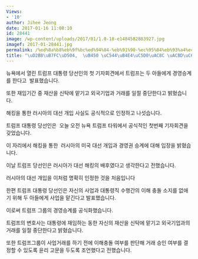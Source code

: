 ```yaml
---
Views:
- '10'
author: Jihee Jeong
date: 2017-01-16 11:08:10
id: 28441
image: /wp-content/uploads/2017/01/1.0-18-e1484582883927.jpg
imagef: 2017-01-28441.jpg
permalink: /%ed%8a%b8%eb%9f%bc%ed%94%84-%eb%91%90-%ec%95%84%eb%93%a4%ec%97%90%ea%b2%8c-%ea%b2%bd%ec%98%81%ec%8a%b9%ea%b3%84/
title: "\uD2B8\uB7FC\uD504,  \uB450 \uC544\uB4E4\uC5D0\uAC8C \uACBD\uC601\uC2B9\uACC4"
---
```


뉴욕에서 열린 트럼프 대통령 당선인의 첫 기자회견에서 트럼프는 두 아들에게 경영승계를 한다고  발표했습니다.

또한 재임기간 중 재산을 신탁에 맡기고 외국기업과 거래를 일절 중단한다고 밝혔습니다.

해킹을 통한 러시아의 대선 개입 사실도 공식적으로 인정하고 나섯습니다.

트럼프 대통령 당선인은  오늘 오전 뉴욕 트럼프 타워에서 공식적인 첫번째 기자회견을 갖었습니다.

이 자리에서 해킹을 통한  러시아의 미국 대선 개입과 경영권 승계에 대해 입장을 밝혔습니다.

이날 트럼프 당선인은 러시아가 대선 해킹의 배후였다고 생각한다고 전했습니다.

러시아의 대선 개입을 이처럼 명확히 인정한 것을 처음입니다

한편 트럼프 대통령 당선인은 자신의 사업과 대통령직 수행간의 이해 충돌 소지를 없애기 위해 두 아들에게 사업을 맡긴다고 발표했습니다.

이로써 트럼프 그룹의 경영승계를 공식화했습니다.

트럼프의 변호사는 대통령에 재임하는 동한 자신의 재산을 신탁에 맡기고 외국기업과의 거래를 일절 중단한다고 밝혔습니다.

또한 트럼프그룹이 사업거래를 하기 전에 이해충돌 여부를 판단해 거래 승인 여부를 결정할 수 있도록 윤리 고문을 두도록 조언했다고 전했습니다.

&nbsp;

&nbsp;

&nbsp;